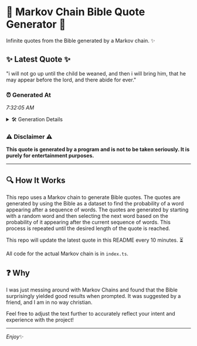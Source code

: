 # 📖 Markov Chain Bible Quote Generator 📖

Infinite quotes from the Bible generated by a Markov chain. ✨

## ✨ Latest Quote ✨
"i will not go up until the child be weaned, and then i will bring him, that he may appear before the lord, and there abide for ever."

### ⏰ Generated At
*7:32:05 AM*

<details>
    <summary>🛠️ Generation Details</summary>
    <p>
        <strong>🌱 Seed:</strong> i<br>
        <strong>🔄 Iterations:</strong> 27<br>
        <strong>📜 Context History:</strong><br>[ i ]: will<br>[ i, will ]: not<br>[ i, will, not ]: go<br>[ i, will, not, go ]: up<br>[ i, will, not, go, up ]: until<br>[ i, will, not, go, up, until ]: the<br>[ will, not, go, up, until, the ]: child<br>[ not, go, up, until, the, child ]: be<br>[ go, up, until, the, child, be ]: weaned,<br>[ up, until, the, child, be, weaned, ]: and<br>[ until, the, child, be, weaned,, and ]: then<br>[ the, child, be, weaned,, and, then ]: i<br>[ child, be, weaned,, and, then, i ]: will<br>[ be, weaned,, and, then, i, will ]: bring<br>[ weaned,, and, then, i, will, bring ]: him,<br>[ and, then, i, will, bring, him, ]: that<br>[ then, i, will, bring, him,, that ]: he<br>[ i, will, bring, him,, that, he ]: may<br>[ will, bring, him,, that, he, may ]: appear<br>[ bring, him,, that, he, may, appear ]: before<br>[ him,, that, he, may, appear, before ]: the<br>[ that, he, may, appear, before, the ]: lord,<br>[ he, may, appear, before, the, lord, ]: and<br>[ may, appear, before, the, lord,, and ]: there<br>[ appear, before, the, lord,, and, there ]: abide<br>[ before, the, lord,, and, there, abide ]: for<br>[ the, lord,, and, there, abide, for ]: ever.<br>
    </p>
</details>

### ⚠️ Disclaimer ⚠️
**This quote is generated by a program and is not to be taken seriously. It is purely for entertainment purposes.**

---

## 🔍 How It Works

This repo uses a Markov chain to generate Bible quotes. The quotes are generated by using the Bible as a dataset to find the probability of a word appearing after a sequence of words. The quotes are generated by starting with a random word and then selecting the next word based on the probability of it appearing after the current sequence of words. This process is repeated until the desired length of the quote is reached.

This repo will update the latest quote in this README every 10 minutes. ⏳

All code for the actual Markov chain is in `index.ts`.

## ❓ Why

I was just messing around with Markov Chains and found that the Bible surprisingly yielded good results when prompted. 
It was suggested by a friend, and I am in no way christian.

Feel free to adjust the text further to accurately reflect your intent and experience with the project!

---

*Enjoy*✨
